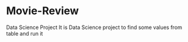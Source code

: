# Movie-Review
Data Science Project 
It is Data Science project to find some values from table and run it 
